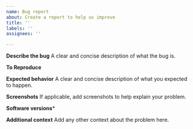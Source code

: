 ```yaml
---
name: Bug report
about: Create a report to help us improve
title: ''
labels: ''
assignees: ''

---
```


**Describe the bug**
A clear and concise description of what the bug is.

**To Reproduce**
<!--
Example:
```
import librosa

# Generate one frame of random STFT-like energy
S = np.random.randn(1025, 1)**2

contrast = librosa.feature.spectral_contrast(S=S)
```
If the code is too long, feel free to put it in a public gist and link
it in the issue: https://gist.github.com
-->

**Expected behavior**
A clear and concise description of what you expected to happen.

**Screenshots**
If applicable, add screenshots to help explain your problem.

**Software versions***
<!--
Please run the following Python code snippet and paste the output below.
```
import platform; print(platform.platform())
import sys; print("Python", sys.version)
import numpy; print("NumPy", numpy.__version__)
import scipy; print("SciPy", scipy.__version__)
import librosa; print("librosa", librosa.__version__)

librosa.show_versions()
```
-->

**Additional context**
Add any other context about the problem here.
